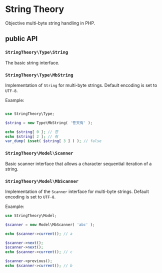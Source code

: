 # String Theory

Objective multi-byte string handling in PHP.

## public API


### `StringTheory\Type\String`

The basic string interface.

### `StringTheory\Type\MbString`

Implementation of `String` for multi-byte strings. Default encoding 
is set to `UTF-8`.

Example:
```php

use StringTheory\Type;

$string = new Type\MbString( '苍天有' );

echo $string[ 0 ]; // 苍
echo $string[ 2 ]; // 有 
var_dump( isset( $string[ 3 ] ) ); // false
```

### `StringTheory\Model\Scanner`

Basic scanner interface that allows a character sequential iteration of a string.

### `StringTheory\Model\MbScanner`

Implementation of the `Scanner` interface for multi-byte strings. Default
encoding is set to `UTF-8`.

Example:

```php
use StringTheory\Model;

$scanner = new Model\MbScanner( 'abc' );

echo $scanner->current(); // a

$scanner->next();
$scanner->next();
echo $scanner->current(); // c

$scanner->previous();
echo $scanner->current(); // b
```